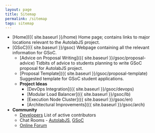 ```yaml
---
layout: page
title: Sitemap
permalink: /sitemap
tags: sitemap
---
```


* [Home]({{ site.baseurl }}/home) Home page; contains links to major locations relevant to the AutolabJS project.
* [GSoC]({{ site.baseurl }}/gsoc) Webpage containing all the relevant information for GSoC.
  * [Advice on Proposal Writing]({{ site.baseurl }}/gsoc/proposal-advice) Tidbits of advice to students planning to write GSoC proposal for AutolabJS project.
  * [Proposal Template]({{ site.baseurl }}/gsoc/proposal-template) Suggested template for GSoC student applications.
  * **Project Ideas**
      * [DevOps Integration]({{ site.baseurl }}/gsoc/devops)
      * [Modular Load Balancer]({{ site.baseurl }}/gsoc/lb)
      * [Execution Node Cluster]({{ site.baseurl }}/gsoc/en)
      * [Architectural Improvements]({{ site.baseurl }}/gsoc/arch)
* **Community**
    * [Developers](https://github.com/AutolabJS/AutolabJS/graphs/contributors) List of active contributors
    * Chat Rooms - [AutolabJS](https://gitter.im/AutolabJS/Lobby?source=orgpage), [GSoC](https://gitter.im/AutolabJS/gsoc)
    * [Online Forum](https://groups.google.com/forum/#!forum/autolabjs)
